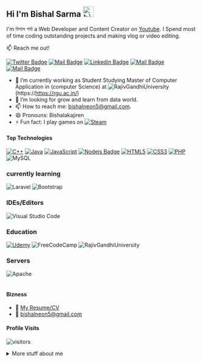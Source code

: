 ## Hi I'm Bishal Sarma <img src="https://user-images.githubusercontent.com/1303154/88677602-1635ba80-d120-11ea-84d8-d263ba5fc3c0.gif" width="28px" alt="hi">

I'm বিশাল শর্মা a Web Developer and Content Creator on [Youtube](https://youtube.com/channel/UCZSmEVFn52rgsXTGX3WBcEA). I Spend most of time coding outstanding projects and making vlog or video editing.

:mailbox: Reach me out!

[![Twitter Badge](https://img.shields.io/badge/-@bishalneon5-1ca0f1?style=flat&labelColor=1ca0f1&logo=twitter&logoColor=white&link=https://twitter.com/bishalneon5)](https://twitter.com/bishalneon5) [![Mail Badge](https://img.shields.io/badge/-Bishalakajiren-e74c3c?style=flat&labelColor=e74c3c&logo=youtube&logoColor=white)](https://youtube.com/channel/UCZSmEVFn52rgsXTGX3WBcEA) [![Linkedin Badge](https://img.shields.io/badge/-BishalSarma-0e76a8?style=flat&labelColor=0e76a8&logo=linkedin&logoColor=white)](https://www.linkedin.com/in/bishal-sarma-8029b0152/) [![Mail Badge](https://img.shields.io/badge/-bishalsarma.exe-e84393?style=flat&labelColor=e84393&logo=instagram&logoColor=white)](https://instagram.com/bishalsarma.exe) [![Mail Badge](https://img.shields.io/badge/-bishalneon5-c0392b?style=flat&labelColor=c0392b&logo=gmail&logoColor=white)](mailto:bishalneon5@gmail.com)

<!-- TODO: Add last video link -->

- 🔭 I’m currently working as Student Studying Master of Computer Application in (computer Science) at ![RajivGandhiUniversity](https://img.shields.io/badge/RAJIV%20GANDHI%20UNIVERSITY-UNIVERSITY-blue)(https://https://rgu.ac.in/)
- 🤔 I’m looking for grow and learn from data world.
- 📫 How to reach me: bishalneon5@gmail.com.
- 😄 Pronouns: Bishalakajiren
- ⚡ Fun fact: I play games on [![Steam](https://img.shields.io/badge/IPSOfficer-%23000000.svg?style=for-the-badge&logo=steam&logoColor=white&link=https://steamcommunity.com/profiles/76561198422855684)](https://steamcommunity.com/profiles/76561198422855684)

#### Top Technologies

<!-- TODO: Make technologies links takes you to repositories -->

[![C++](https://img.shields.io/badge/c++-%2300599C.svg?style=for-the-badge&logo=c%2B%2B&logoColor=white)](#) [![Java](https://img.shields.io/badge/java-%23ED8B00.svg?style=for-the-badge&logo=java&logoColor=white)](#) [![JavaScript](https://img.shields.io/badge/javascript-%23323330.svg?style=for-the-badge&logo=javascript&logoColor=%23F7DF1E)](#) [![Nodejs Badge](https://img.shields.io/badge/-Nodejs-3C873A?style=for-the-badge&labelColor=black&logo=node.js&logoColor=3C873A)](#) [![HTML5](https://img.shields.io/badge/html5-%23E34F26.svg?style=for-the-badge&logo=html5&logoColor=white)](#) [![CSS3](https://img.shields.io/badge/css3-%231572B6.svg?style=for-the-badge&logo=css3&logoColor=white)](#) [![PHP](https://img.shields.io/badge/php-%23777BB4.svg?style=for-the-badge&logo=php&logoColor=white)](#) ![MySQL](https://img.shields.io/badge/mysql-%2300f.svg?style=for-the-badge&logo=mysql&logoColor=white) 

### currently learning

![Laravel](https://img.shields.io/badge/laravel-%23FF2D20.svg?style=for-the-badge&logo=laravel&logoColor=white) ![Bootstrap](https://img.shields.io/badge/bootstrap-%23563D7C.svg?style=for-the-badge&logo=bootstrap&logoColor=white)

### IDEs/Editors

![Visual Studio Code](https://img.shields.io/badge/VisualStudioCode-0078d7.svg?style=for-the-badge&logo=visual-studio-code&logoColor=white)

### Education
[![Udemy](https://img.shields.io/badge/Udemy-%23EA5252.svg?style=for-the-badge&logo=Udemy&logoColor=white)](#) ![FreeCodeCamp](https://img.shields.io/badge/Freecodecamp-%23123.svg?&style=for-the-badge&logo=freecodecamp&logoColor=green) ![RajivGandhiUniversity](https://img.shields.io/badge/RAJIV%20GANDHI%20UNIVERSITY-UNIVERSITY-blue)

### Servers
![Apache](https://img.shields.io/badge/apache-%23D42029.svg?style=for-the-badge&logo=apache&logoColor=white) 
<br />
<br />

#### Bizness
- :paperclip: [My Resume/CV](https://bishalakajiren.github.io/)
- :email: bishalneon5@gmail.com


#### Profile Visits 

![visitors](https://visitor-badge.glitch.me/badge?page_id=bishalakajiren.bishalakajiren)

<details>
<summary>
  More stuff about me
</summary>


#### Coding Stats

<!--START_SECTION:waka-->

[![Top Langs](https://github-readme-stats.vercel.app/api/top-langs/?username=bishalakajiren&layout=tokyonight)](https://github.com/anuraghazra/github-readme-stats)


<!--END_SECTION:waka-->

#### Github Stats

[![BishalSarma's github stats](https://github-readme-stats.vercel.app/api?username=bishalakajiren&count_private=true&theme=tokyonight&hide=contribs,prs)](https://github.com/anuraghazra/github-readme-stats)

</details>


